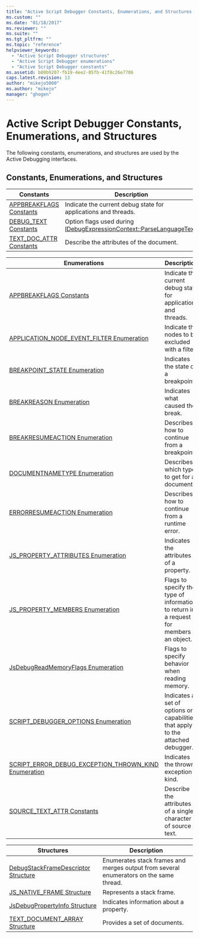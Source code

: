 ```yaml
---
title: "Active Script Debugger Constants, Enumerations, and Structures | Microsoft Docs"
ms.custom: ""
ms.date: "01/18/2017"
ms.reviewer: ""
ms.suite: ""
ms.tgt_pltfrm: ""
ms.topic: "reference"
helpviewer_keywords:
  - "Active Script Debugger structures"
  - "Active Script Debugger enumerations"
  - "Active Script Debugger constants"
ms.assetid: b80b9207-fb19-4ee2-85fb-41f8c26e7706
caps.latest.revision: 13
author: "mikejo5000"
ms.author: "mikejo"
manager: "ghogen"
---
```

# Active Script Debugger Constants, Enumerations, and Structures
The following constants, enumerations, and structures are used by the Active Debugging interfaces.

## Constants, Enumerations, and Structures

|Constants|Description|
|---------------|-----------------|
|[APPBREAKFLAGS Constants](../../winscript/reference/appbreakflags-enumeration.md)|Indicate the current debug state for applications and threads.|
|[DEBUG_TEXT Constants](../../winscript/reference/debug-text-constants.md)|Option flags used during [IDebugExpressionContext::ParseLanguageText](../../winscript/reference/idebugexpressioncontext-parselanguagetext.md).|
|[TEXT_DOC_ATTR Constants](../../winscript/reference/text-doc-attr-constants.md)|Describe the attributes of the document.|

|Enumerations|Description|
|------------------|-----------------|
|[APPBREAKFLAGS Constants](../../winscript/reference/appbreakflags-enumeration.md)|Indicate the current debug state for applications and threads.|
|[APPLICATION_NODE_EVENT_FILTER Enumeration](../../winscript/reference/application-node-event-filter-enumeration.md)|Indicate the nodes to be excluded with a filter.|
|[BREAKPOINT_STATE Enumeration](../../winscript/reference/breakpoint-state-enumeration.md)|Indicates the state of a breakpoint.|
|[BREAKREASON Enumeration](../../winscript/reference/breakreason-enumeration.md)|Indicates what caused the break.|
|[BREAKRESUMEACTION Enumeration](../../winscript/reference/breakresumeaction-enumeration.md)|Describes how to continue from a breakpoint.|
|[DOCUMENTNAMETYPE Enumeration](../../winscript/reference/documentnametype-enumeration.md)|Describes which type to get for a document.|
|[ERRORRESUMEACTION Enumeration](../../winscript/reference/errorresumeaction-enumeration.md)|Describes how to continue from a runtime error.|
|[JS_PROPERTY_ATTRIBUTES Enumeration](../../winscript/reference/js-property-attributes-enumeration.md)|Indicates the attributes of a property.|
|[JS_PROPERTY_MEMBERS Enumeration](../../winscript/reference/js-property-members-enumeration.md)|Flags to specify the type of information to return in a request for members of an object.|
|[JsDebugReadMemoryFlags Enumeration](../../winscript/reference/jsdebugreadmemoryflags-enumeration.md)|Flags to specify behavior when reading memory.|
|[SCRIPT_DEBUGGER_OPTIONS Enumeration](../../winscript/reference/script-debugger-options-enumeration.md)|Indicates a set of options or capabilities that apply to the attached debugger.|
|[SCRIPT_ERROR_DEBUG_EXCEPTION_THROWN_KIND Enumeration](../../winscript/reference/script-error-debug-exception-thrown-kind-enumeration.md)|Indicates the thrown exception kind.|
|[SOURCE_TEXT_ATTR Constants](../../winscript/reference/source-text-attr-enumeration.md)|Describe the attributes of a single character of source text.|

|Structures|Description|
|----------------|-----------------|
|[DebugStackFrameDescriptor Structure](../../winscript/reference/debugstackframedescriptor-structure.md)|Enumerates stack frames and merges output from several enumerators on the same thread.|
|[JS_NATIVE_FRAME Structure](../../winscript/reference/js-native-frame-structure.md)|Represents a stack frame.|
|[JsDebugPropertyInfo Structure](../../winscript/reference/jsdebugpropertyinfo-structure.md)|Indicates information about a property.|
|[TEXT_DOCUMENT_ARRAY Structure](../../winscript/reference/text-document-array-structure.md)|Provides a set of documents.|